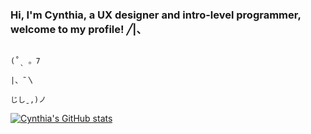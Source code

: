 ### Hi, I'm Cynthia, a UX designer and intro-level programmer, welcome to my profile!     ╱|、
                                                                                          (˚ˎ 。7  
                                                                                           |、˜〵          
                                                                                          じしˍ,)ノ

<!--
**CynTheUhh/CynTheUhh** is a ✨ _special_ ✨ repository because its `README.md` (this file) appears on your GitHub profile.

Here are some ideas to get you started:

- 🔭 I’m currently working on ...
- 🌱 I’m currently learning ...
- 👯 I’m looking to collaborate on ...
- 🤔 I’m looking for help with ...
- 💬 Ask me about ...
- 📫 How to reach me: ...
- 😄 Pronouns: ...
- ⚡ Fun fact: ...
-->

[![Cynthia's GitHub stats](https://github-readme-stats.vercel.app/api?username=CynTheUhh&show_icons=true&theme=dark)](https://github.com/CynTheUhh)
